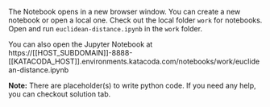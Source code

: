The Notebook opens in a new browser window. You can create a new notebook or open a local one. Check out the local folder `work` for notebooks. Open and run `euclidean-distance.ipynb` in the `work` folder.

You can also open the Jupyter Notebook at https://[[HOST_SUBDOMAIN]]-8888-[[KATACODA_HOST]].environments.katacoda.com/notebooks/work/euclidean-distance.ipynb

**Note:**
There are placeholder(s) to write python code. If you need any help, you can checkout solution tab.